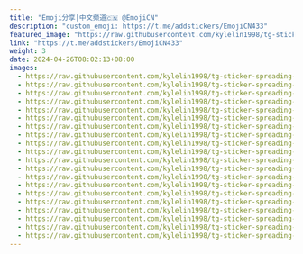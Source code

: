 ```yaml
---
title: "Emoji分享|中文频道🇨🇳 @EmojiCN"
description: "custom_emoji: https://t.me/addstickers/EmojiCN433"
featured_image: "https://raw.githubusercontent.com/kylelin1998/tg-sticker-spreading-worldwide-images/main/img/227d3be2-7b47-4559-95ae-7c4ce4de394d.jpg"
link: "https://t.me/addstickers/EmojiCN433"
weight: 3
date: 2024-04-26T08:02:13+08:00
images:
  - https://raw.githubusercontent.com/kylelin1998/tg-sticker-spreading-worldwide-images/main/img/227d3be2-7b47-4559-95ae-7c4ce4de394d.jpg
  - https://raw.githubusercontent.com/kylelin1998/tg-sticker-spreading-worldwide-images/main/img/6c143ff3-b385-40b0-b10d-464cf6cc9a0b.jpg
  - https://raw.githubusercontent.com/kylelin1998/tg-sticker-spreading-worldwide-images/main/img/d2531254-4432-4c43-867e-6938bc670e18.jpg
  - https://raw.githubusercontent.com/kylelin1998/tg-sticker-spreading-worldwide-images/main/img/14b765ae-408e-4421-9756-3791d2f6af8d.jpg
  - https://raw.githubusercontent.com/kylelin1998/tg-sticker-spreading-worldwide-images/main/img/4fdf77ed-a1c3-4d49-90d5-fa16255df543.jpg
  - https://raw.githubusercontent.com/kylelin1998/tg-sticker-spreading-worldwide-images/main/img/a25d168a-c480-41f4-a4a6-d5ff81fd2c4e.jpg
  - https://raw.githubusercontent.com/kylelin1998/tg-sticker-spreading-worldwide-images/main/img/25213640-5a4f-48cd-b5e1-52d2dcacfb86.jpg
  - https://raw.githubusercontent.com/kylelin1998/tg-sticker-spreading-worldwide-images/main/img/818c121a-63d2-4bb9-91e2-68991abc96a7.jpg
  - https://raw.githubusercontent.com/kylelin1998/tg-sticker-spreading-worldwide-images/main/img/2368f03d-2cf3-4f76-a1de-b73e8a51c6e8.jpg
  - https://raw.githubusercontent.com/kylelin1998/tg-sticker-spreading-worldwide-images/main/img/d5860a27-0733-4c5d-80d5-21e618c56db1.jpg
  - https://raw.githubusercontent.com/kylelin1998/tg-sticker-spreading-worldwide-images/main/img/45a2cba4-8511-4b22-a8a4-0090fb9c839a.jpg
  - https://raw.githubusercontent.com/kylelin1998/tg-sticker-spreading-worldwide-images/main/img/51c70ed2-c198-4295-87ec-9fcfd0fb1895.jpg
  - https://raw.githubusercontent.com/kylelin1998/tg-sticker-spreading-worldwide-images/main/img/637d915d-059f-432f-97b9-0a9262bfa407.jpg
  - https://raw.githubusercontent.com/kylelin1998/tg-sticker-spreading-worldwide-images/main/img/8552a46e-0478-4be7-ac6e-8f9abb700b7a.jpg
  - https://raw.githubusercontent.com/kylelin1998/tg-sticker-spreading-worldwide-images/main/img/bc66fad5-58ed-4ce8-bb9f-9c572f69fc56.jpg
  - https://raw.githubusercontent.com/kylelin1998/tg-sticker-spreading-worldwide-images/main/img/0e0beeca-9ca6-4db7-87b7-4dadb202dd72.jpg
  - https://raw.githubusercontent.com/kylelin1998/tg-sticker-spreading-worldwide-images/main/img/883c42fa-3c13-447a-be8a-70b1e5680a27.jpg
  - https://raw.githubusercontent.com/kylelin1998/tg-sticker-spreading-worldwide-images/main/img/522519a9-144a-41e9-98e5-5fd9936146b6.jpg
  - https://raw.githubusercontent.com/kylelin1998/tg-sticker-spreading-worldwide-images/main/img/77fb0ea8-69a1-4ba3-ac5b-ee3131cd77bd.jpg
  - https://raw.githubusercontent.com/kylelin1998/tg-sticker-spreading-worldwide-images/main/img/e9978cdb-b038-4914-8913-04f7dccdd22c.jpg
---
```

